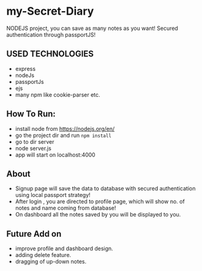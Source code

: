 # my-Secret-Diary
NODEJS project, you can save as many notes as you want! Secured authentication through passportJS!

## USED TECHNOLOGIES
* express
* nodeJs
* passportJs
* ejs
* many npm like cookie-parser etc.
## How To Run:
* install node from https://nodejs.org/en/
* go the project dir and run `npm install`
* go to dir server
* node server.js
* app will start on localhost:4000


## About
* Signup page will save the data to database with secured authentication using local passport strategy!
* After login , you are directed to profile page, which will show no. of notes and name coming from database!
* On dashboard all the notes saved by you will be displayed to you.

## Future Add on
* improve profile and dashboard design.
* adding delete feature.
* dragging of up-down notes.
